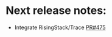 # Next release notes:
- Integrate RisingStack/Trace
[PR#475](https://github.com/dropininc/dropin-api-v2/pull/475)
